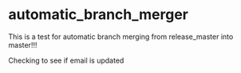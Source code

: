 # automatic_branch_merger

This is a test for automatic branch merging from release_master into master!!!

Checking to see if email is updated
